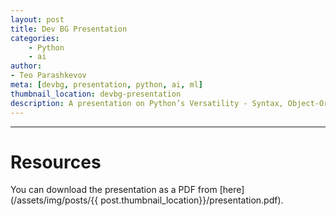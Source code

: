 ```yaml
---
layout: post
title: Dev BG Presentation
categories:
    - Python
    - ai
author:
- Teo Parashkevov
meta: [devbg, presentation, python, ai, ml]
thumbnail_location: devbg-presentation
description: A presentation on Python’s Versatility - Syntax, Object-Oriented Programming, and Machine Learning Applications
---
```



---
# Resources

You can download the presentation as a PDF from [here](/assets/img/posts/{{ post.thumbnail_location}}/presentation.pdf).
